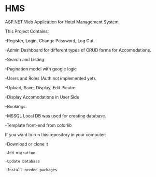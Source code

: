 # HMS

ASP.NET Web Application for Hotel Management System

This Project Contains:

  -Register, Login, Change Password, Log Out.
	
  -Admin Dashboard for different types of CRUD forms for Accomodations.
	
  -Search and Listing
	
  -Pagination model with google logic
	
  -Users and Roles (Auth not implemented yet).
	
  -Upload, Save, Display, Edit Picutre.
	
  -Display Accomodations in User Side
	
  -Bookings.
	
  -MSSQL Local DB was used for creating database.
	
  -Template front-end from colorlib
  
	
	
If you want to run this repository in your computer:

  -Download or clone it

	-Add migration
  
	-Update Database
  
	-Install needed packages
  
